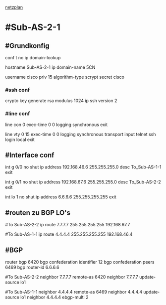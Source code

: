 [netzplan](../angabe/netzplan.md)
# #Sub-AS-2-1

## #Grundkonfig
conf t
no ip domain-lookup

hostname Sub-AS-2-1
ip domain-name 5CN

username cisco priv 15 algorithm-type scrypt secret cisco

### #ssh conf
crypto key generate rsa modulus 1024
ip ssh version 2


### #line conf

line con 0 
exec-time 0 0
logging synchronous
exit

line vty 0 15
exec-time 0 0
logging synchronous
transport input telnet ssh
login local
exit

## #Interface conf

int g 0/0
no shut
ip address 192.168.46.6 255.255.255.0
desc To_Sub-AS-1-1
exit

int g 0/1
no shut
ip address 192.168.67.6 255.255.255.0
desc To_Sub-AS-2-2
exit

int lo 1
no shut
ip address 6.6.6.6 255.255.255.255
exit


## #routen zu BGP LO's

#To Sub-AS-2-2
ip route 7.7.7.7 255.255.255.255 192.168.67.7

#To Sub-AS-1-1
ip route 4.4.4.4 255.255.255.255 192.168.46.4

## #BGP
router bgp 6420
bgp confederation identifier 12
bgp confederation peers 6469
bgp router-id 6.6.6.6

#To Sub-AS-2-2
neighbor 7.7.7.7 remote-as 6420
neighbor 7.7.7.7 update-source lo1

#To Sub-AS-1-1
neighbor 4.4.4.4 remote-as 6469
neighbor 4.4.4.4 update-source lo1
neighbor 4.4.4.4 ebgp-multi 2





